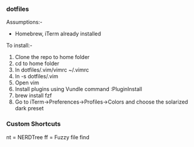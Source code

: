 ### dotfiles

Assumptions:-

* Homebrew, iTerm already installed

To install:-

1. Clone the repo to home folder
2. cd to home folder
3. ln dotfiles/.vim/vimrc ~/.vimrc
4. ln -s dotfiles/.vim
5. Open vim
6. Install plugins using Vundle command :PluginInstall
7. brew install fzf
8. Go to iTerm->Preferences->Profiles->Colors and choose the solarized
   dark preset

### Custom Shortcuts

nt = NERDTree
ff  = Fuzzy file find
